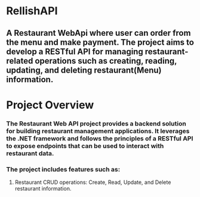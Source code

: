 # RellishAPI
## A Restaurant WebApi where user can order from the menu and make payment. The project aims to develop a RESTful API for managing restaurant-related operations such as creating, reading, updating, and deleting restaurant(Menu) information.
# Project Overview
### The Restaurant Web API project provides a backend solution for building restaurant management applications. It leverages the .NET framework and follows the principles of a RESTful API to expose endpoints that can be used to interact with restaurant data.
### The project includes features such as:
1. Restaurant CRUD operations: Create, Read, Update, and Delete restaurant information.
